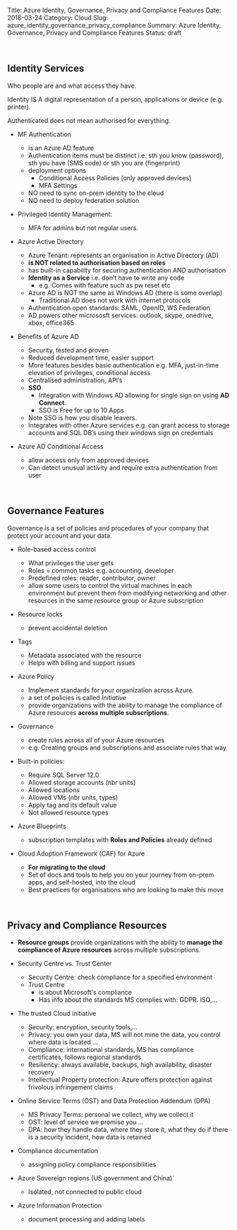 Title: Azure Identity, Governance, Privacy and Compliance Features 
Date: 2018-03-24
Category: Cloud
Slug: azure_identity_governance_privacy_compliance
Summary: Azure Identity, Governance, Privacy and Compliance Features 
Status: draft

<br>

## Identity Services

Who people are and what access they have.

Identity IS A digital representation of a person, applications or device (e.g. printer).

Authenticated does not mean authorised for everything.

* MF Authentication
    * is an Azure AD feature
	* Authentication items must be distinct i.e. sth you know (password), sth you have (SMS code) or sth you are (fingerprint)
	* deployment options
		* Conditional Access Policies (only approved devices)
		* MFA Settings
	* NO need to sync on-prem identity to the cloud 
	* NO need to deploy federation solution

* Privileged Identity Management: 
    * MFA for admins but not regular users.


* Azure Active Directory
    * Azure Tenant: represents an organisation in Active Directory (AD)
    * **is NOT related to authorisation based on roles**
	* has built-in capability for securing authentication AND authorisation
	* **Identity as a Service** i.e. don’t have to write any code
		* e.g. Comes with feature such as pw reset etc
	* Azure AD is NOT the same as Windows AD (there is some overlap)
		* Traditional AD does not work with internet protocols
	* Authentication open standards: SAML, OpenID, WS Federation
	* AD powers other micrososft services: outlook, skype, onedrive, xbox, office365

* Benefits of Azure AD
	* Security, tested and proven
	* Reduced development time, easier support
	* More features besides basic authentication e.g. MFA, just-in-time elevation of privileges, conditional access
	* Centralised administration, API’s
	* **SSO**
        * Integration with Windows AD allowing for single sign on using **AD Connect**. 
        * SSO is Free for up to 10 Apps
	* Note SSO is how you disable leavers.
	* Integrates with other Azure services e.g. can grant access to storage accounts and SQL DB’s using their windows sign on credentials

	
* Azure AD Conditional Access
	* allow access only from approved devices
	* Can detect unusual activity and require extra authentication from user

<br>

##  Governance Features

Governance is a set of policies and procedures of your company that protect your account and your data.

* Role-based access control
	* What privileges the user gets 
	* Roles = common tasks e.g. accounting, developer
	* Predefined roles: reader, contributor, owner
    *  allow some users to control the virtual machines in each environment but prevent them from modifying networking and other resources in the same resource group or Azure subscription

* Resource locks 
	* prevent accidental deletion

* Tags
	* Metadata associated with the resource
	* Helps with billing and support issues

* Azure Policy
	* Implement standards for your organization across Azure.
    * a set of policies is called *Initiative*
    * provide organizations with the ability to manage the compliance of Azure resources **across multiple subscriptions**.

* Governance 
	* create rules across all of your Azure resources
	* e.g. Creating groups and subscriptions and associate rules that way
	
* Built-in policies:
	* Require SQL Server 12.0
	* Allowed storage accounts (nbr units)
	* Allowed locations
	* Allowed VMs (nbr units, types)
	* Apply tag and its default value
	* Not allowed resource types

* Azure Blueprints
	* subscription templates with **Roles and Policies** already defined

* Cloud Adoption Framework (CAF) for Azure
	* **For migrating to the cloud**
	* Set of docs and tools to help you on your journey from on-prem apps, and self-hosted, into the cloud
	* Best practices for organisations who are looking to make this move


<br>

## Privacy and Compliance Resources

* **Resource groups** provide organizations with the ability to **manage the compliance of Azure resources** across multiple subscriptions.
* Security Centre vs. Trust Center
    * Security Centre: check compliance for a specified environment
    * Trust Centre
        * is about Microsoft's compliance
    	* Has info about the standards MS complies with: GDPR. ISO,…

* The trusted Cloud initiative
	* Security: encryption, security tools,…
	* Privacy: you own your data, MS will not mine the data, you control where data is located … 
	* Compliance: international standards, MS has compliance certificates, follows regional standards
	* Resiliency: always available, backups, high availability, disaster recovery
	* Intellectual Property protection: Azure offers protection against frivolous infringement claims

* Online Service Terms (OST) and Data Protection Addendum (DPA)
	* MS Privacy Terms: personal we collect, why we collect it
	* OST: level of service we promise you …
	* DPA: how they handle data, where they store it, what they do if there is a security incident, how data is retained 

* Compliance documentation
    * assigning policy compliance responsibilities

* Azure Sovereign regions (US government and China)`
	* Isolated, not connected to public cloud
	
* Azure Information Protection
	* document processing and adding labels

